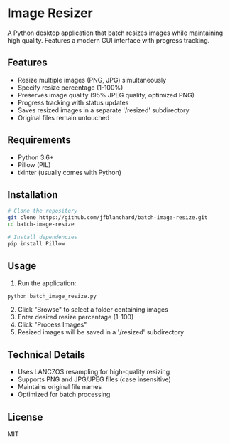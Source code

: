 # Image Resizer

A Python desktop application that batch resizes images while maintaining high quality. Features a modern GUI interface with progress tracking.

## Features

- Resize multiple images (PNG, JPG) simultaneously
- Specify resize percentage (1-100%)
- Preserves image quality (95% JPEG quality, optimized PNG)
- Progress tracking with status updates
- Saves resized images in a separate '/resized' subdirectory
- Original files remain untouched

## Requirements

- Python 3.6+
- Pillow (PIL)
- tkinter (usually comes with Python)

## Installation

```bash
# Clone the repository
git clone https://github.com/jfblanchard/batch-image-resize.git
cd batch-image-resize

# Install dependencies
pip install Pillow
```

## Usage

1. Run the application:
```bash
python batch_image_resize.py
```

2. Click "Browse" to select a folder containing images
3. Enter desired resize percentage (1-100)
4. Click "Process Images"
5. Resized images will be saved in a '/resized' subdirectory

## Technical Details

- Uses LANCZOS resampling for high-quality resizing
- Supports PNG and JPG/JPEG files (case insensitive)
- Maintains original file names
- Optimized for batch processing

## License

MIT
